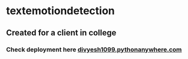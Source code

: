 # textemotiondetection
## Created for a client in college

### Check deployment here [divyesh1099.pythonanywhere.com](https://divyesh1099.pythonanywhere.com/profanity_text/)